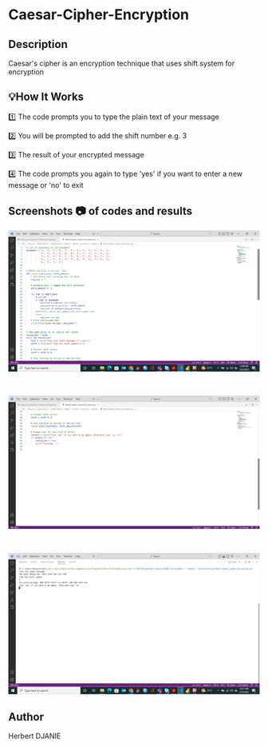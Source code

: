 # Caesar-Cipher-Encryption

## Description
Caesar's cipher is an encryption technique that uses shift system for encryption

## :bulb:How It Works
:one: The code prompts you to type the plain text of your message 

:two: You will be prompted to add the shift number e.g. 3 

:three: The result of your encrypted message 

:four: The code prompts you again to type 'yes' if you want to enter a new message or 'no' to exit

## Screenshots :camera: of codes and results
![Screenshot of first code](./Screenshots/Caesar_Cipher_Encryption_Code1.png)

&nbsp;

![Screenshot of second code](./Screenshots/Caesar_Cipher_Encryption_Code2.png)

&nbsp;

![Screenshot of result](./Screenshots/Caesar_Cipher_Encryption_Result.png)


## Author
Herbert DJANIE
